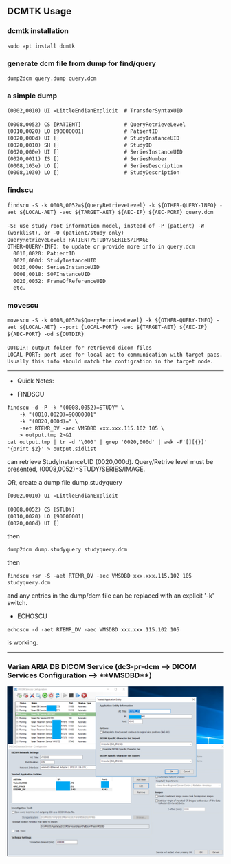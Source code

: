<h2>DCMTK Usage</h2>

### dcmtk installation

```
sudo apt install dcmtk
```

### generate dcm file from dump for find/query

```
dump2dcm query.dump query.dcm
```

### a simple dump

```
(0002,0010) UI =LittleEndianExplicit  # TransferSyntaxUID

(0008,0052) CS [PATIENT]              # QueryRetrieveLevel
(0010,0020) LO [90000001]             # PatientID
(0020,000d) UI []                     # StudyInstanceUID
(0020,0010) SH []                     # StudyID
(0020,000e) UI []                     # SeriesInstanceUID
(0020,0011) IS []                     # SeriesNumber
(0008,103e) LO []                     # SeriesDescription
(0008,1030) LO []                     # StudyDescription
```

### findscu

```
findscu -S -k 0008,0052=${QueryRetrieveLevel} -k ${OTHER-QUERY-INFO} -aet ${LOCAL-AET} -aec ${TARGET-AET} ${AEC-IP} ${AEC-PORT} query.dcm

-S: use study root information model, instead of -P (patient) -W (worklist), or -O (patient/study only)
QueryRetrieveLevel: PATIENT/STUDY/SERIES/IMAGE
OTHER-QUERY-INFO: to update or provide more info in query.dcm
  0010,0020: PatientID
  0020,000d: StudyInstanceUID
  0020,000e: SeriesInstanceUID
  0008,0018: SOPInstanceUID
  0020,0052: FrameOfReferenceUID
  etc.
```

### movescu
```
movescu -S -k 0008,0052=$QueryRetrieveLevel} -k ${OTHER-QUERY-INFO} -aet ${LOCAL-AET} --port {LOCAL-PORT} -aec ${TARGET-AET} ${AEC-IP} ${AEC-PORT} -od ${OUTDIR}

OUTDIR: output folder for retrieved dicom files
LOCAL-PORT; port used for local aet to communication with target pacs. Usually this info should match the configration in the target node.
```

------------------------------------------------

* Quick Notes:

* FINDSCU

```
findscu -d -P -k "(0008,0052)=STUDY" \
	-k "(0010,0020)=90000001" 
	-k "(0020,000d)=" \
	-aet RTEMR_DV -aec VMSDBD xxx.xxx.115.102 105 \
	> output.tmp 2>&1
cat output.tmp | tr -d '\000' | grep '0020,000d' | awk -F'[][{}]' '{print $2}' > output.sidlist
```

can retrieve StudyInstanceUID (0020,000d). Query/Retrive level must be presented, (0008,0052)=STUDY/SERIES/IMAGE.

OR, create a dump file dump.studyquery
```
[0002,0010) UI =LittleEndianExplicit

(0008,0052) CS [STUDY]
(0010,0020) LO [90000001]
(0020,000d) UI []
```

then

```
dump2dcm dump.studyquery studyquery.dcm
```

then

```
findscu +sr -S -aet RTEMR_DV -aec VMSDBD xxx.xxx.115.102 105 studyquery.dcm
```

and any entries in the dump/dcm file can be replaced with an explicit '-k' switch.


* ECHOSCU

```
echoscu -d -aet RTEMR_DV -aec VMSDBD xxx.xxx.115.102 105
```

is working.

---------------------------

<h3>Varian ARIA DB DICOM Service (dc3-pr-dcm --> DICOM Services Configuration --> **VMSDBD**)</h3>

  ![image](images/VDCMD%20Service.png)

